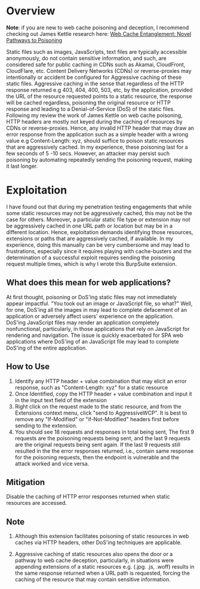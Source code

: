 # Overview

**Note**: if you are new to web cache poisoning and deception, I recommend checking out James Kettle research here:  [Web Cache Entanglement: Novel Pathways to Poisoning](https://portswigger.net/research/web-cache-entanglement)

Static files such as images, JavaScripts, text files are typically accessible anonymously,  do not contain sensitive information, and such, are considered safe for public caching in CDNs such as Akamai, CloudFront, CloudFlare, etc. Content Delivery Networks (CDNs) or reverse-proxies may intentionally or accident be configured for 
Aggressive caching of these static files. Aggressive caching in the sense that regardless of the HTTP response returned e.g 403, 404, 400, 503, etc, by the application, provided the URL of the resource requested points to a static resource, the response will be cached regardless, poisoning the original resource or HTTP response and leading to a Denial-of-Service (DoS) of the static files. 
Following my review the work of James Kettle on web cache poisoning, HTTP headers are mostly not keyed during the caching of resources by CDNs or reverse-proxies. Hence, any invalid HTTP header that may draw an error response from the application such as a simple header with a wrong value e.g Content-Length: xyz, should suffice to poison static resources that are aggressively cached. 
In my experience, these poisoning  last for a few seconds of 5 -10 secs. However, an attacker may persist such poisoning by automating repeatedly sending the poisoning request, making it last longer. 


# Exploitation
I have found out that during my penetration testing engagements that while some static resources may not be aggressively cached, this may not be the case for others. Moreover, a particular static file type or extension may not be aggressively cached in one URL path or location but may be in a different location. Hence, exploitation demands identifying those resources, extensions or paths that are aggressively cached, if available. In my experience, doing this manually can be very cumbersome and may lead to frustrations, especially since it requires playing with cache-busters and the determination of a successful exploit requires sending the poisoning request multiple times, which is why I wrote this BurpSuite extension.  

## What does this mean for web applications?

At first thought, poisoning or DoS'ing static files may not immediately appear impactful. "You took out an image or JavaScript file, so what?" Well, for one,  DoS'ing all the images in may lead to complete defacement of an application or adversely affect users' experience on the application. DoS'ing JavaScript files may render an application completely nonfunctional, particularly, in those applications that rely on JavaScript for rendering and navigation. The issue is quickly exacerbated for SPA web applications where DoS'ing of an JavaScript file may lead to complete DoS'ing of the entire application.

## How to Use

 1. Identify any HTTP header + value combination that may elicit an error response, such as "Content-Length: xyz" for a static resource
 2. Once Identified, copy the HTTP header + value combination and input it in the input text field of the extension
 3. Right click on the request made to the static resource, and from the Extensions context menu, click "send to AggressiveWCP".  It is best to remove any "If-Modified" or "if-Not-Modified" headers first before sending to the extension.
 4. You should see 18 requests and responses in total being sent, The first 9 requests are the poisoning requests being sent, and the last 9 requests are the original requests being sent again. If the last 9 requests still resulted in the the error responses returned, i.e., contain same response for the poisoning requests, then the endpoint is vulnerable and the attack worked and vice versa.

##  Mitigation

 Disable the caching of HTTP error responses returned when static resources are accessed. 

## Note

1. Although this extension facilitates poisoning of static resources in web caches via HTTP headers, other DoS'ing techniques are applicable. 

3. Aggressive caching of static resources also opens the door or a pathway to web cache deception, particularly, in situations were appending extensions of a static resources e.g. (.jpg. .js, .woff) results in the same response returned when a URL path is requested, forcing the caching of the resource that may contain sensitive information.
